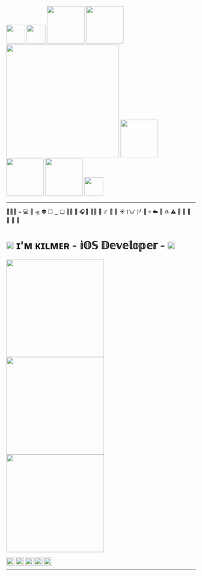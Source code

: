  <img src="https://media.giphy.com/media/17mNCcKU1mJlrbXodo/giphy.gif" width="50" /> <img src="https://media.giphy.com/media/uHEqSttWHv476/giphy.gif" width="50" /> <img src="https://media.giphy.com/media/S8rWeMk5v022c6Z9nS/giphy.gif" width="100"/> <img src="https://media.giphy.com/media/m8jPxnABaL6dhnceRP/giphy.gif" width="100"></img> <img src="https://media.giphy.com/media/Dh5q0sShxgp13DwrvG/giphy.gif" width="300"/>  <img src="https://media.giphy.com/media/m8jPxnABaL6dhnceRP/giphy.gif" width="100" /> <img src="https://media.giphy.com/media/3y0oCOkdKKRi0/giphy.gif" width ="100"/> <img src="https://media.giphy.com/media/TsHvwNpO6GYPC/giphy.gif" width="100"/> <img src="https://media.giphy.com/media/l1ERvC1z5WQjS/giphy.gif" width="50"/> 
 
*********

👨🏿‍💻 ~ 💻 📱 🛸 👽 ❐ ‿ ❑ 🤟🏾 🥑 🎧🦄 😵‍💫 🫥 ☄️ 🎱 👾 ☀️ (‘ω’ )╯ :star2: :skull: :cloud: :minidisc: :libra: :warning: :chocolate_bar: :no_bell: 👀 🙈 :frog: :telescope:
 #   <img src="https://media.giphy.com/media/WtOkaikiwaR87ZvAFH/giphy.gif" width="20">  ɪ'ᴍ ᴋɪʟᴍᴇʀ - 𝕚𝕆𝕊 𝔻𝕖𝕧𝕖𝕝𝕠𝕡𝕖𝕣 - <img src="https://media.giphy.com/media/WtOkaikiwaR87ZvAFH/giphy.gif" width="20">
 
 
 <img src="https://user-images.githubusercontent.com/34096743/178117876-d7387f54-61ca-43be-9eb7-34566f050743.png" width="260"> <img src="https://user-images.githubusercontent.com/34096743/178118011-e6a17e5b-375e-42e4-afce-8c87a6954a00.png" width="260">  <img src="https://user-images.githubusercontent.com/34096743/178117980-32b7dd80-d50b-404c-8f21-cfc7c1624e2a.png" width="260"> 



<a target="_blank" href="https://www.linkedin.com/in/marcos-kilmer/">
  <img align="left" alt="LinkdeIN" width="22px" src="https://cdn.jsdelivr.net/npm/simple-icons@v3/icons/linkedin.svg" />
</a3
<a target="_blank" href="https://api.whatsapp.com/send?phone=5585989654018">
  <img align="left" alt="Whatsapp" width="22px" src="https://cdn.jsdelivr.net/npm/simple-icons@v3/icons/whatsapp.svg" />
</a>
<a target="_blank" href="https://www.instagram.com/marcos_kilmer/">
  <img align="left" alt="Instagram" width="22px" src="https://cdn.jsdelivr.net/npm/simple-icons@v3/icons/instagram.svg" />
</a>
<a target="_blank" href="https://dev.to/mkilmer">
  <img align="left" alt="Devto" width="22px" src="https://cdn.jsdelivr.net/npm/simple-icons@v3/icons/dev-dot-to.svg" />
</a>
<a target="_blank" href="mailto:marcoskilmer1@gmail.com">
  <img align="left" alt="Gmail" width="22px" src="https://cdn.jsdelivr.net/npm/simple-icons@v3/icons/gmail.svg" />
</a>

<br>
<hr></hr>
  
